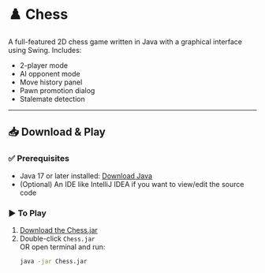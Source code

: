 # ♟️ Chess 

A full-featured 2D chess game written in Java with a graphical interface using Swing. Includes:

- 2-player mode
- AI opponent mode
- Move history panel
- Pawn promotion dialog
- Stalemate detection

---

## 📥 Download & Play

### ✅ Prerequisites
- Java 17 or later installed: [Download Java](https://adoptium.net/)
- (Optional) An IDE like IntelliJ IDEA if you want to view/edit the source code

### ▶️ To Play
1. [Download the Chess.jar](https://github.com/AlliVictor/Chess/releases/tag/Chess.jar)
2. Double-click `Chess.jar`  
   OR open terminal and run:
   ```bash
   java -jar Chess.jar
